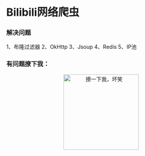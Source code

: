 # Bilibili网络爬虫

### 解决问题
1、布隆过滤器
2、OkHttp
3、Jsoup
4、Redis
5、IP池

### 有问题撩下我：
 <p align="center">
     <img src="https://github.com/wencaixu/QR-Generator/blob/master/qr/gif_qrcode.gif" 
     height=200px
     width=200px
     alt="撩一下我，坏笑">
 </p>
